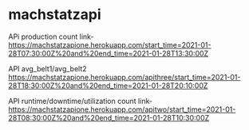 # machstatzapi

APi production count link- https://machstatzapione.herokuapp.com/start_time=2021-01-28T07:30:00Z%20and%20end_time=2021-01-28T13:30:00Z

API avg_belt1/avg_belt2 https://machstatzapione.herokuapp.com/apithree/start_time=2021-01-28T18:30:00Z%20and%20end_time=2021-01-28T20:10:00Z

API runtime/downtime/utilization count link- https://machstatzapione.herokuapp.com/apitwo/start_time=2021-01-28T08:30:00Z%20and%20end_time=2021-01-28T10:30:00Z
